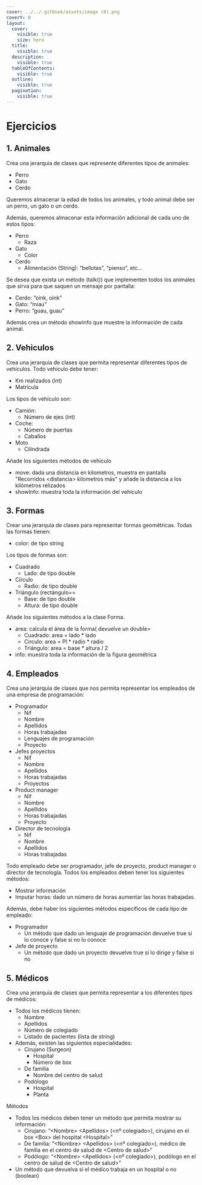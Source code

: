 ```yaml
---
cover: ../../.gitbook/assets/image (8).png
coverY: 0
layout:
  cover:
    visible: true
    size: hero
  title:
    visible: true
  description:
    visible: true
  tableOfContents:
    visible: true
  outline:
    visible: true
  pagination:
    visible: true
---
```


# Ejercicios

## 1. Animales

Crea una jerarquía de clases que represente diferentes tipos de animales:

* Perro
* Gato
* Cerdo

Queremos almacenar la edad de todos los animales, y todo animal debe ser un perro, un gato o un cerdo.

Además, queremos almacenar esta información adicional de cada uno de estos tipos:

* Perro
  * Raza
* Gato
  * Color
* Cerdo
  * Alimentación (String): “bellotas”, “pienso”, etc...

Se desea que exista un método (talk()) que implementen todos los animales que sirva para que saquen un mensaje por pantalla:

* Cerdo: “oink, oink”
* Gato: “miau”
* Perro: “guau, guau”

Además crea un método showInfo que muestre la información de cada animal.

## 2. Vehiculos

Crea una jerarquía de clases que permita representar diferentes tipos de vehículos. Todo vehiculo debe tener:

* Km realizados (int)
* Matrícula

Los tipos de vehículo son:

* Camión:
  * Número de ejes (int)
* Coche:
  * Número de puertas
  * Caballos
* Moto
  * Cilindrada

Añade los siguientes métodos de vehículo

* move: dada una distancia en kilometros, muestra en pantalla "Recorridos \<distancia> kilometros más" y añade la distancia a los kilómetros relizados
* showInfo: muestra toda la información del vehículo

## 3. Formas

Crear una jerarquía de clases  para representar formas geométricas. Todas las formas tienen:

* color: de tipo string

Los tipos de formas son:

* Cuadrado
  * Lado: de tipo double
* Círculo
  * Radio: de tipo double&#x20;
* Triángulo (rectángulo==
  * Base: de tipo double
  * Altura: de tipo double

Añade los siguientes métodos a la clase Forma.

* area: calcula el área de la forma( devuelve un double=
  * Cuadrado: area = lado \* lado
  * Circulo: area = PI  \* radio \* radio
  * Triángulo: area = base \* altura / 2
* info:  muestra toda la información de la figura geométrica

## 4. Empleados

Crea una jerarquía de clases que nos permita representar los empleados de una empresa de programación:

* Programador
  * Nif
  * Nombre
  * Apellidos
  * Horas trabajadas
  * Lenguajes de programación
  * Proyecto
* Jefes proyectos
  * Nif
  * Nombre
  * Apellidos
  * Horas trabajadas
  * Proyectos
* Product manager
  * Nif
  * Nombre
  * Apellidos
  * Horas trabajadas
  * Proyecto
* Director de tecnología
  * Nif
  * Nombre
  * Apellidos
  * Horas trabajadas

Todo empleado debe ser programador, jefe de proyecto, product manager o director de tecnología. Todos los empleados deben tener los siguientes métodos:

* Mostrar información
* Imputar horas: dado un número de horas aumentar las horas trabajadas.

Además, debe haber los siguientes métodos específicos de cada tipo de empleado:

* Programador
  * Un método que dado un lenguaje de programación devuelve true si lo conoce y false si no lo conoce
* Jefe de proyecto
  * Un método que dado un proyecto devuelve true si lo dirige y false si no

## 5. Médicos

Crea una jerarquía de clases que permita representar a los diferentes tipos de médicos:

* Todos los médicos tienen:
  * Nombre
  * Apellidos
  * Número de colegiado
  * Listado de pacientes (lista de string)
* Además, existen las siguientes especialidades:
  * Cirujano (Surgeon)
    * Hospital
    * Número de box
  * De familia
    * Nombre del centro de salud
  * Podólogo
    * Hospital
    * Planta

Métodos

* Todos los médicos deben tener un método que permita mostrar su información:
  * Cirujano: “\<Nombre> \<Apellidos> (\<nº colegiado>), cirujano en el box \<Box> del hospital \<Hospital>”
  * De familia: “\<Nombre> \<Apellidos> (\<nº colegiado>), médico de familia en el centro de salud de \<Centro de salud>”
  * Podólogo: “\<Nombre> \<Apellidos> (\<nº colegiado>), podólogo en el centro de salud de \<Centro de salud>”
* Un método que devuelva si el médico trabaja en un hospital o no (boolean)
